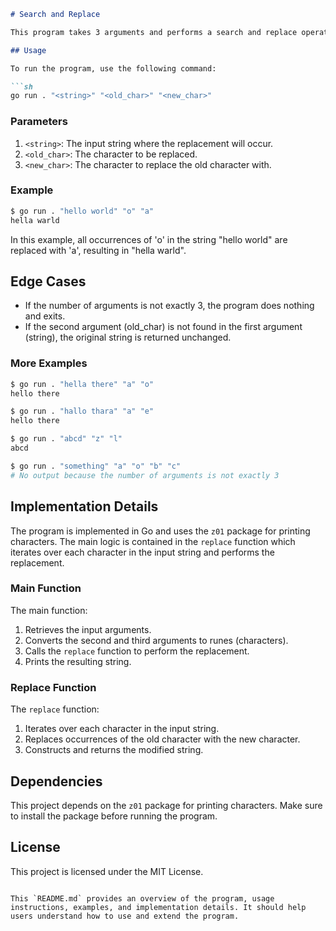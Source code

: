 

```markdown
# Search and Replace

This program takes 3 arguments and performs a search and replace operation on the first argument (a string). It replaces all occurrences of the character specified by the second argument with the character specified by the third argument.

## Usage

To run the program, use the following command:

```sh
go run . "<string>" "<old_char>" "<new_char>"
```

### Parameters

1. `<string>`: The input string where the replacement will occur.
2. `<old_char>`: The character to be replaced.
3. `<new_char>`: The character to replace the old character with.

### Example

```sh
$ go run . "hello world" "o" "a"
hella warld
```

In this example, all occurrences of 'o' in the string "hello world" are replaced with 'a', resulting in "hella warld".

## Edge Cases

- If the number of arguments is not exactly 3, the program does nothing and exits.
- If the second argument (old_char) is not found in the first argument (string), the original string is returned unchanged.

### More Examples

```sh
$ go run . "hella there" "a" "o"
hello there

$ go run . "hallo thara" "a" "e"
hello there

$ go run . "abcd" "z" "l"
abcd

$ go run . "something" "a" "o" "b" "c"
# No output because the number of arguments is not exactly 3
```

## Implementation Details

The program is implemented in Go and uses the `z01` package for printing characters. The main logic is contained in the `replace` function which iterates over each character in the input string and performs the replacement.

### Main Function

The main function:
1. Retrieves the input arguments.
2. Converts the second and third arguments to runes (characters).
3. Calls the `replace` function to perform the replacement.
4. Prints the resulting string.

### Replace Function

The `replace` function:
1. Iterates over each character in the input string.
2. Replaces occurrences of the old character with the new character.
3. Constructs and returns the modified string.

## Dependencies

This project depends on the `z01` package for printing characters. Make sure to install the package before running the program.

## License

This project is licensed under the MIT License.
```

This `README.md` provides an overview of the program, usage instructions, examples, and implementation details. It should help users understand how to use and extend the program.